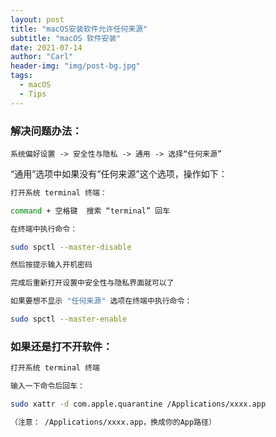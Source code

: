 ```yaml
---
layout: post
title: "macOS安装软件允许任何来源"
subtitle: "macOS 软件安装"
date: 2021-07-14
author: "Carl"
header-img: "img/post-bg.jpg"
tags: 
  - macOS
  - Tips
---
```




### 解决问题办法：

`系统偏好设置 -> 安全性与隐私 -> 通用 -> 选择“任何来源”`

“通用”选项中如果没有“任何来源”这个选项，操作如下：



```bash
打开系统 terminal 终端：

command + 空格键  搜索 “terminal” 回车

在终端中执行命令：

sudo spctl --master-disable

然后按提示输入开机密码

完成后重新打开设置中安全性与隐私界面就可以了

如果要想不显示 "任何来源" 选项在终端中执行命令：

sudo spctl --master-enable
```





### 如果还是打不开软件：

```bash
打开系统 terminal 终端

输入一下命令后回车：

sudo xattr -d com.apple.quarantine /Applications/xxxx.app

（注意： /Applications/xxxx.app，换成你的App路径）
```



